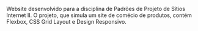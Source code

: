 Website desenvolvido para a disciplina de Padrões de Projeto de Sítios Internet II. O projeto, que simula um site de comécio de produtos, contém Flexbox, CSS Grid Layout e Design Responsivo.